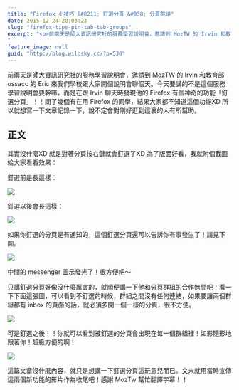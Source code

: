 ```yaml
---
title: "Firefox 小技巧 &#8211; 釘選分頁 &#038; 分頁群組"
date: 2015-12-24T20:03:23
slug: "firefox-tips-pin-tab-tab-groups"
excerpt: "<p>前兩天是師大資訊研究社的服務學習說明會，邀請到 MozTW 的 Irvin 和教育部 ossacc 的 Eri&#8230;</p>
"
feature_image: null
guid: "http://blog.wildsky.cc/?p=530"
---
```

前兩天是師大資訊研究社的服務學習說明會，邀請到 MozTW 的 Irvin 和教育部 ossacc 的 Eric 來我們學校跟大家開個說明會聊個天。今天要講的不是這個服務學習說明會要幹嘛，而是在跟 Irvin 聊天時發現他的 Firefox 有個神奇的功能「釘選分頁」！！問了幾個有在用 Firefox 的同學，結果大家都不知道這個功能XD 所以就想寫一下文章記錄一下，說不定會對剛好逛到這裏的人有所幫助。

正文
--

其實沒什麼XD 就是對著分頁按右鍵就會釘選了XD 為了版面好看，我就附個截圖給大家看看效果：

釘選前是長這樣：

![](/images/2015-12-24-16-27-17-的螢幕擷圖.png)

釘選以後會長這樣：

![](/images/2015-12-24-16-26-50-的螢幕擷圖.png)

如果你釘選的分頁是有通知的，這個釘選分頁還可以告訴你有事發生了！請見下圖。

![](/images/2015-12-24-16-35-04-的螢幕擷圖.png)

中間的 messenger 圖示發光了！很方便吧～

只講釘選分頁好像沒什麼厲害的，就順便講一下他和分頁群組的合作無間吧！看一下下面這張圖，可以看到不釘選的時候，群組之間沒有任何連結，如果要讓兩個群組都有 inbox 的頁面的話，就必須多開一個一樣的分頁，很不方便。

![](/images/2015-12-24-16-30-21-的螢幕擷圖-1024x576-e1553233384467.png)

可是釘選之後！！你就可以看到被釘選的分頁會出現在每一個群組裡！如影隨形地跟著你！超級方便的啊！

![](/images/2015-12-24-16-30-32-的螢幕擷圖-1024x576-e1553233377916.png)

這篇文章沒什麼內容，就只是想講一下釘選分頁這玩意兒而已。文末就用當時宣傳這兩個新功能的影片作為收尾吧！感謝 MozTw 幫忙翻譯字幕！！
